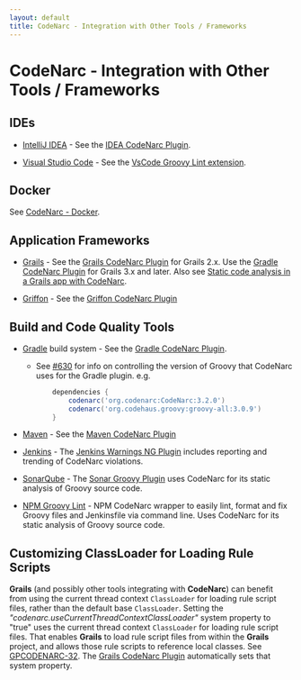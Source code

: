 ```yaml
---
layout: default
title: CodeNarc - Integration with Other Tools / Frameworks
---
```


# CodeNarc - Integration with Other Tools / Frameworks

## IDEs

  * [IntelliJ IDEA](http://www.jetbrains.com/idea/) - See the [IDEA CodeNarc Plugin](http://plugins.jetbrains.com/plugin/?idea&id=5925).

  * [Visual Studio Code](https://code.visualstudio.com/) - See the [VsCode Groovy Lint extension](https://marketplace.visualstudio.com/items?itemName=NicolasVuillamy.vscode-groovy-lint).

## Docker

See [CodeNarc - Docker](./codenarc-docker.html).

## Application Frameworks

  * [Grails](http://grails.org/) - See the [Grails CodeNarc Plugin](http://www.grails.org/plugin/codenarc/) for Grails 2.x.
    Use the [Gradle CodeNarc Plugin](http://gradle.org/docs/current/userguide/codenarc_plugin.html) for Grails 3.x and later.
    Also see [Static code analysis in a Grails app with CodeNarc](http://guides.grails.org/grails-codenarc/guide/index.html).

  * [Griffon](http://griffon.codehaus.org/) - See the [Griffon CodeNarc Plugin](http://docs.codehaus.org/display/GRIFFON/Codenarc+Plugin/)


## Build and Code Quality Tools

  * [Gradle](http://www.gradle.org/) build system - See the [Gradle CodeNarc Plugin](http://gradle.org/docs/current/userguide/codenarc_plugin.html).
      * See [#630](https://github.com/CodeNarc/CodeNarc/issues/630) for info on controlling the version of Groovy that CodeNarc uses for the Gradle plugin.
        e.g. 
        ```groovy
            dependencies {
                codenarc('org.codenarc:CodeNarc:3.2.0')
                codenarc('org.codehaus.groovy:groovy-all:3.0.9')
            }
        ```

  * [Maven](http://maven.apache.org/) - See the [Maven CodeNarc Plugin](https://github.com/gleclaire/codenarc-maven-plugin)

  * [Jenkins](https://jenkins.io/) - The
    [Jenkins Warnings NG Plugin](https://github.com/jenkinsci/warnings-ng-plugin#jenkins-warnings-next-generation-plugin)
    includes reporting and trending of CodeNarc violations.

  * [SonarQube](https://www.sonarqube.org/) - The [Sonar Groovy Plugin](https://redirect.sonarsource.com/plugins/groovy.html)
    uses CodeNarc for its static analysis of Groovy source code.

  * [NPM Groovy Lint](https://github.com/nvuillam/npm-groovy-lint) - NPM CodeNarc wrapper to easily lint, format and fix Groovy files and Jenkinsfile via command line. Uses CodeNarc for its static analysis of Groovy source code.


## Customizing ClassLoader for Loading Rule Scripts

  **Grails** (and possibly other tools integrating with **CodeNarc**) can benefit from using the current thread context
  `ClassLoader` for loading rule script files, rather than the default base `ClassLoader`. Setting the
  *"codenarc.useCurrentThreadContextClassLoader"* system property to "true" uses the current thread context
  `ClassLoader` for loading rule script files. That enables **Grails** to load rule script files from within
  the **Grails** project, and allows those rule scripts to reference local classes. See
  [GPCODENARC-32](https://grails.atlassian.net/browse/GPCODENARC-32). The
  [Grails CodeNarc Plugin](http://www.grails.org/plugin/codenarc/) automatically sets that system property.
